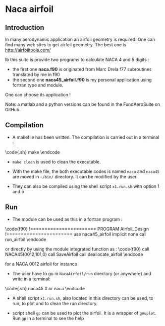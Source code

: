# Naca airfoil

## Introduction

In many aerodynamic application an airfoil geometry is required. One can
find many web sites to get airfoil geometry. The best one is http://airfoiltools.com/

Ib this suite is provide two programs to calculate NACA 4 and 5 digits :

* the first one **naca.f90** is originated from Marc Drela f77 subroutines translated by me in f90
* the second one **naca45_airfoil.f90** is my personal application using fortran type and module.

One can choose its application !

Note:
    a matlab and a python versions can be found in the FundAeroSuite on GitHub.

## Compilation

* A makefile has been written. The compilation is carried out in a terminal :

\code{.sh}
make
\endcode

* `make clean` is used to clean the executable.

* With the make file, the both executable codes is named `naca` and `naca45` are moved  in `~/bin/` directory. It can be modified by the user.

* They can also be compiled using the shell script `x1.run.sh` with option 1 and 5

## Run

* The module can be used as this in a fortran program : 

\code{f90}
!=======================
PROGRAM Airfoil_Design
!=======================
use naca45_airfoil
implicit none
call run_airfoil
\endcode

or directly by using the module integrated function as :
\code{f90}
call NACA45(0012,101,0)
call SaveAirfoil
call deallocate_airfoil
\endcode

for a NACA 0012 airfoil for instance

* The user have to go in `NacaAirfoil/run` directory (or anywhere) and write in a terminal:

\code{.sh}
naca45           # or naca
\endcode

* A  shell script `x1.run.sh`, also located in this directory can be used, to run, to plot and to clean the run directory.

* script shell `gp` can be used to plot the airfoil. It is a wrapper of `gnuplot`. Run `gp` in a terminal to see the help